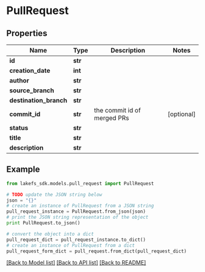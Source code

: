 # PullRequest


## Properties

Name | Type | Description | Notes
------------ | ------------- | ------------- | -------------
**id** | **str** |  | 
**creation_date** | **int** |  | 
**author** | **str** |  | 
**source_branch** | **str** |  | 
**destination_branch** | **str** |  | 
**commit_id** | **str** | the commit id of merged PRs | [optional] 
**status** | **str** |  | 
**title** | **str** |  | 
**description** | **str** |  | 

## Example

```python
from lakefs_sdk.models.pull_request import PullRequest

# TODO update the JSON string below
json = "{}"
# create an instance of PullRequest from a JSON string
pull_request_instance = PullRequest.from_json(json)
# print the JSON string representation of the object
print PullRequest.to_json()

# convert the object into a dict
pull_request_dict = pull_request_instance.to_dict()
# create an instance of PullRequest from a dict
pull_request_form_dict = pull_request.from_dict(pull_request_dict)
```
[[Back to Model list]](../README.md#documentation-for-models) [[Back to API list]](../README.md#documentation-for-api-endpoints) [[Back to README]](../README.md)


